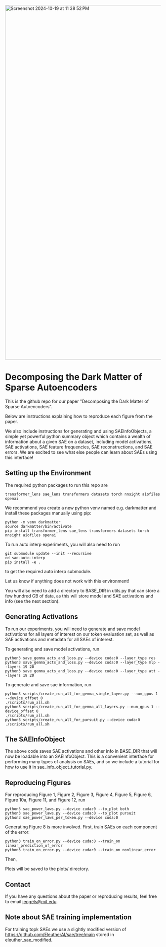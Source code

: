 <img width="1142" alt="Screenshot 2024-10-19 at 11 38 52 PM" src="https://github.com/user-attachments/assets/a1a07462-f6e4-4aa6-b35a-6f2a1a40af3d">

# Decomposing the Dark Matter of Sparse Autoencoders
This is the github repo for our paper "Decomposing the Dark Matter of Sparse Autoencoders".

Below are instructions explaining how to reproduce each figure from the paper. 

We also include instructions for generating and using SAEInfoObjects, a simple yet powerful python summary object which contains a wealth of information about a given SAE on a dataset, including model activations, SAE activations, SAE feature frequencies, SAE reconstructions, and SAE errors. We are excited to see what else people can learn about SAEs using this interface!

## Setting up the Environment

The required python packages to run this repo are
```
transformer_lens sae_lens transformers datasets torch nnsight aiofiles openai
```
We recommend you create a new python venv named e.g. darkmatter and install these packages manually using pip:
```
python -m venv darkmatter
source darkmatter/bin/activate
pip install transformer_lens sae_lens transformers datasets torch nnsight aiofiles openai
```

To run auto interp experiments, you will also need to run
```
git submodule update --init --recursive
cd sae-auto-interp
pip install -e .
```
to get the required auto interp submodule.

Let us know if anything does not work with this environment!

You will also need to add a directory to BASE_DIR in utils.py that can store a few hundred GB of data, as this will store model and SAE activations and info (see the next section).

## Generating Activations

To run our experiments, you will need to generate and save model activations for all layers of interest on our token evaluation set, as well as SAE activations and metadata for all SAEs of interest.

To generating and save model activations, run
```
python3 save_gemma_acts_and_loss.py --device cuda:0 --layer_type res
python3 save_gemma_acts_and_loss.py --device cuda:0 --layer_type mlp --layers 19 20
python3 save_gemma_acts_and_loss.py --device cuda:0 --layer_type att --layers 19 20
```

To generate and save sae information, run
```
python3 scripts/create_run_all_for_gemma_single_layer.py --num_gpus 1 --device_offset 0 
./scripts/run_all.sh
python3 scripts/create_run_all_for_gemma_all_layers.py --num_gpus 1 --device_offset 0
./scripts/run_all.sh
python3 scripts/create_run_all_for_pursuit.py --device cuda:0
./scripts/run_all.sh
```

## The SAEInfoObject

The above code saves SAE activations and other info in BASE_DIR that will now be loadable into an SAEInfoObject. This is a convenient interface for performing many types of analysis on SAEs, and so we include a tutorial for how to use it in sae_info_object_tutorial.py. 

## Reproducing Figures

For reproducing Figure 1, Figure 2, Figure 3, Figure 4, Figure 5, Figure 6, Figure 10a, Figure 11, and Figure 12, run
```
python3 sae_power_laws.py --device cuda:0 --to_plot both
python3 sae_power_laws.py --device cuda:0 --to_plot pursuit
python3 sae_power_laws_per_token.py --device cuda:0
```

Generating Figure 8 is more involved. First, train SAEs on each component of the error:
```
python3 train_on_error.py --device cuda:0 --train_on linear_prediction_of_error
python3 train_on_error.py --device cuda:0 --train_on nonlinear_error
```
Then, 


Plots will be saved to the plots/ directory.

## Contact

If you have any questions about the paper or reproducing results, feel free to email jengels@mit.edu.

## Note about SAE training implementation
For training topk SAEs we use a slightly modified version of https://github.com/EleutherAI/sae/tree/main stored in eleuther_sae_modified.
